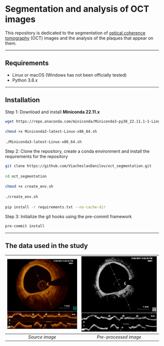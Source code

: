 # Segmentation and analysis of OCT images
This repository is dedicated to the segmentation of [optical coherence tomography](https://en.wikipedia.org/wiki/Optical_coherence_tomography) (OCT) images and the analysis of the plaques that appear on them.

-----------
## Requirements

- Linux or macOS (Windows has not been officially tested)
- Python 3.8.x

-----------
## Installation

Step 1: Download and install **Miniconda 22.11.x**
``` bash
wget https://repo.anaconda.com/miniconda/Miniconda3-py38_22.11.1-1-Linux-x86_64.sh

chmod +x Miniconda3-latest-Linux-x86_64.sh

./Miniconda3-latest-Linux-x86_64.sh
```

Step 2: Clone the repository, create a conda environment and install the requirements for the repository
``` bash
git clone https://github.com/ViacheslavDanilov/oct_segmentation.git

cd oct_segmentation

chmod +x create_env.sh

./create_env.sh

pip install -r requirements.txt --no-cache-dir
```

Step 3: Initialize the git hooks using the pre-commit framework
``` bash
pre-commit install
```

-----------
## The data used in the study

|  ![Source image](media/source_img.png "Source image")  |  ![Pre-processed image](media/gray_img.png "Pre-processed image")  |
|:------------------------------------------------------:|:------------------------------------------------------------------:|
|                     *Source image*                     |                       *Pre-processed image*                        |
